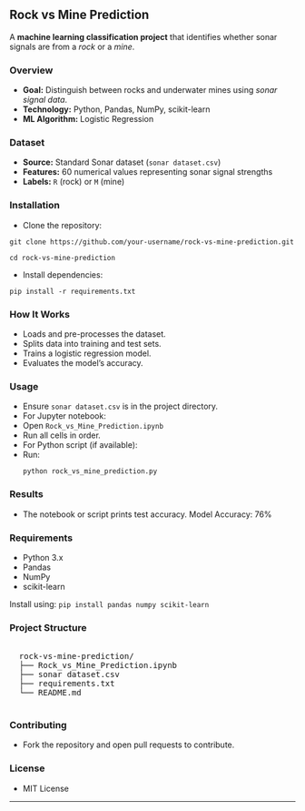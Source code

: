 ## Rock vs Mine Prediction

A **machine learning classification project** that identifies whether sonar signals are from a _rock_ or a _mine_.

### Overview

- **Goal:** Distinguish between rocks and underwater mines using _sonar signal data_.
- **Technology:** Python, Pandas, NumPy, scikit-learn
- **ML Algorithm:** Logistic Regression

### Dataset

- **Source:** Standard Sonar dataset (`sonar dataset.csv`)
- **Features:** 60 numerical values representing sonar signal strengths
- **Labels:** `R` (rock) or `M` (mine)

### Installation

- Clone the repository:
```
git clone https://github.com/your-username/rock-vs-mine-prediction.git
```
```
cd rock-vs-mine-prediction
```

- Install dependencies:
```
pip install -r requirements.txt
```


### How It Works

- Loads and pre-processes the dataset.
- Splits data into training and test sets.
- Trains a logistic regression model.
- Evaluates the model’s accuracy.

### Usage

- Ensure `sonar dataset.csv` is in the project directory.
- For Jupyter notebook:
- Open `Rock_vs_Mine_Prediction.ipynb`
- Run all cells in order.
- For Python script (if available):
- Run: 
  ```
  python rock_vs_mine_prediction.py
  ```

### Results

- The notebook or script prints test accuracy.
Model Accuracy: 76%


### Requirements

- Python 3.x
- Pandas
- NumPy
- scikit-learn

Install using:
`pip install pandas numpy scikit-learn`


### Project Structure

<pre> 
  rock-vs-mine-prediction/ 
  ├── Rock_vs_Mine_Prediction.ipynb 
  ├── sonar dataset.csv 
  ├── requirements.txt 
  └── README.md 
   </pre>


### Contributing

- Fork the repository and open pull requests to contribute.

### License

- MIT License

---
